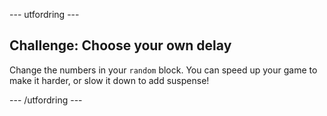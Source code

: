 \--- utfordring \---

## Challenge: Choose your own delay

Change the numbers in your `random` block. You can speed up your game to make it harder, or slow it down to add suspense!

\--- /utfordring \---